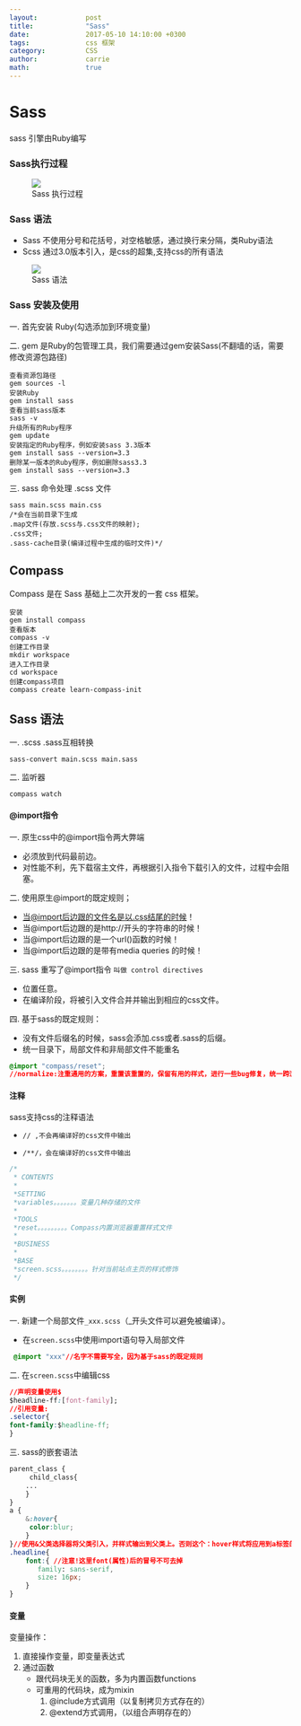 ```yaml
---
layout:            post
title:             "Sass"
date:              2017-05-10 14:10:00 +0300
tags:              css 框架
category:          CSS
author:            carrie
math:              true
---
```

# Sass
sass 引擎由Ruby编写
### Sass执行过程
<figure>
   <img src="{{ "/media/img/sass_process.jpg" | absolute_url }}" />
   <figcaption>Sass 执行过程</figcaption>
</figure>

### Sass 语法
* Sass 不使用分号和花括号，对空格敏感，通过换行来分隔，类Ruby语法
* Scss 通过3.0版本引入，是css的超集,支持css的所有语法

<figure>
   <img src="{{ "/media/img/sass_grammar.jpg" | absolute_url }}" />
   <figcaption>Sass 语法</figcaption>
</figure>

### Sass 安装及使用
一. 首先安装 Ruby(勾选添加到环境变量)

二. gem 是Ruby的包管理工具，我们需要通过gem安装Sass(不翻墙的话，需要修改资源包路径)

```
查看资源包路径
gem sources -l
安装Ruby
gem install sass
查看当前sass版本
sass -v
升级所有的Ruby程序
gem update
安装指定的Ruby程序，例如安装sass 3.3版本
gem install sass --version=3.3
删除某一版本的Ruby程序，例如删除sass3.3
gem install sass --version=3.3
```
三. sass 命令处理 .scss 文件

```
sass main.scss main.css
/*会在当前目录下生成
.map文件(存放.scss与.css文件的映射);
.css文件;
.sass-cache目录(编译过程中生成的临时文件)*/
```

## Compass

Compass 是在 Sass 基础上二次开发的一套 css 框架。

```
安装
gem install compass
查看版本
compass -v
创建工作目录
mkdir workspace
进入工作目录
cd workspace
创建compass项目
compass create learn-compass-init
```

## Sass 语法

一. .scss .sass互相转换

```
sass-convert main.scss main.sass
```
二. 监听器

```
compass watch
```

#### @import指令

一. 原生css中的@import指令两大弊端
* 必须放到代码最前边。
* 对性能不利，先下载宿主文件，再根据引入指令下载引入的文件，过程中会阻塞。

二. 使用原生@import的既定规则；
* 当@import后边跟的文件名是以.css结尾的时候！
* 当@import后边跟的是http://开头的字符串的时候！
* 当@import后边跟的是一个url()函数的时候！
* 当@import后边跟的是带有media queries 的时候！

三. sass 重写了@import指令 `叫做 control directives`
* 位置任意。
* 在编译阶段，将被引入文件合并并输出到相应的css文件。

四. 基于sass的既定规则：
* 没有文件后缀名的时候，sass会添加.css或者.sass的后缀。
* 统一目录下，局部文件和非局部文件不能重名

```css
@import "compass/reset";
//normalize:注重通用的方案，重置该重置的，保留有用的样式，进行一些bug修复，统一跨浏览器的默认样式差异，比如统一<p>标签的样式
```
#### 注释

sass支持css的注释语法
*  `// ,不会再编译好的css文件中输出`

*  `/**/，会在编译好的css文件中输出`

```css
/*
 * CONTENTS
 *
 *SETTING
 *variables。。。。。。。变量几种存储的文件
 *
 *TOOLS
 *reset。。。。。。。。。Compass内置浏览器重置样式文件
 *
 *BUSINESS
 *
 *BASE
 *screen.scss。。。。。。。。针对当前站点主页的样式修饰
 */
```
 
#### 实例

一. 新建一个局部文件`_xxx.scss`（_开头文件可以避免被编译）。
*  在`screen.scss`中使用import语句导入局部文件

```css
 @import "xxx"//名字不需要写全，因为基于sass的既定规则
```
二.  在`screen.scss`中编辑css

```css
//声明变量使用$
$headline-ff:[font-family];
//引用变量:
.selector{
font-family:$headline-ff;
}
```
三. sass的嵌套语法

```css
parent_class {
     child_class{
    ...
    }
}
a {
    &:hover{
     color:blur;
    }
}//使用&父类选择器将父类引入，并样式输出到父类上。否则这个：hover样式将应用到a标签的所有内容上
.headline{
    font:{ //注意!这里font(属性)后的冒号不可去掉
       family: sans-serif,
       size: 16px;
    }
}
```

#### 变量
变量操作：
1. 直接操作变量，即变量表达式
2. 通过函数 
   * 跟代码块无关的函数，多为内置函数functions
   * 可重用的代码块，成为mixin
      1. @include方式调用（以复制拷贝方式存在的）
      2. @extend方式调用，（以组合声明存在的）
    


